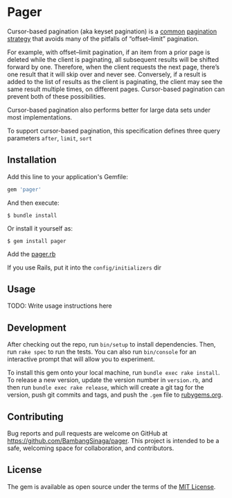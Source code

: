 
# Pager


Cursor-based pagination (aka keyset pagination) is a  [common](https://slack.engineering/evolving-api-pagination-at-slack-1c1f644f8e12)  [pagination strategy](https://www.citusdata.com/blog/2016/03/30/five-ways-to-paginate/)  that avoids many of the pitfalls of “offset–limit” pagination.

For example, with offset–limit pagination, if an item from a prior page is deleted while the client is paginating, all subsequent results will be shifted forward by one. Therefore, when the client requests the next page, there’s one result that it will skip over and never see. Conversely, if a result is added to the list of results as the client is paginating, the client may see the same result multiple times, on different pages. Cursor-based pagination can prevent both of these possibilities.

Cursor-based pagination also performs better for large data sets under most implementations.

To support cursor-based pagination, this specification defines three query parameters `after`, `limit`, `sort`

## Installation

Add this line to your application's Gemfile:

```ruby
gem 'pager'
```

And then execute:

    $ bundle install

Or install it yourself as:

    $ gem install pager

Add the [pager.rb](https://github.com/BambangSinaga/pager/blob/master/lib/config/pager.rb)

If you use Rails, put it into the `config/initializers` dir

## Usage

TODO: Write usage instructions here

## Development

After checking out the repo, run `bin/setup` to install dependencies. Then, run `rake spec` to run the tests. You can also run `bin/console` for an interactive prompt that will allow you to experiment.

To install this gem onto your local machine, run `bundle exec rake install`. To release a new version, update the version number in `version.rb`, and then run `bundle exec rake release`, which will create a git tag for the version, push git commits and tags, and push the `.gem` file to [rubygems.org](https://rubygems.org).

## Contributing

Bug reports and pull requests are welcome on GitHub at https://github.com/BambangSinaga/pager. This project is intended to be a safe, welcoming space for collaboration, and contributors.

## License

The gem is available as open source under the terms of the [MIT License](https://opensource.org/licenses/MIT).
